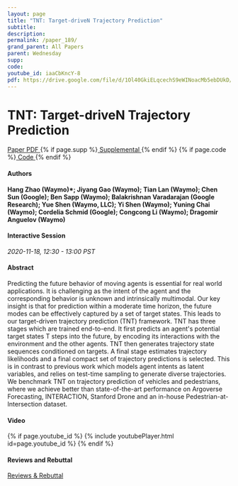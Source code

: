 ```yaml
---
layout: page
title: "TNT: Target-driveN Trajectory Prediction"
subtitle: 
description:
permalink: /paper_189/
grand_parent: All Papers
parent: Wednesday
supp: 
code: 
youtube_id: iaaCbKncY-8
pdf: https://drive.google.com/file/d/1Ol40GkiELqcechS9eWINoacMb5ebDUkD/view
---
```


# TNT: Target-driveN Trajectory Prediction

<a href="https://drive.google.com/file/d/1Ol40GkiELqcechS9eWINoacMb5ebDUkD/view" target="_blank" rel="noopener noreferrer" class="btn btn-blue"><i class="fa fa-file-text-o" aria-hidden="true"></i> Paper PDF </a> {% if page.supp %}<a href="" target="_blank" rel="noopener noreferrer" class="btn btn-green"><i class="fa fa-file-text-o" aria-hidden="true"></i> Supplemental </a>{% endif %} {% if page.code %}<a href="" target="_blank" rel="noopener noreferrer" class="btn"><i class="fa fa-github" aria-hidden="true"></i> Code </a>{% endif %} 

#### Authors
**Hang Zhao (Waymo)*; Jiyang Gao (Waymo); Tian Lan (Waymo); Chen Sun (Google); Ben Sapp (Waymo); Balakrishnan Varadarajan (Google Research); Yue Shen (Waymo, LLC); Yi Shen (Waymo); Yuning Chai (Waymo); Cordelia Schmid (Google); Congcong Li (Waymo); Dragomir Anguelov (Waymo)**

#### Interactive Session
*2020-11-18, 12:30 - 13:00 PST* 

#### Abstract
Predicting the future behavior of moving agents is essential for real world applications. It is challenging as the intent of the agent and the corresponding behavior is unknown and intrinsically multimodal. Our key insight is that for prediction within a moderate time horizon, the future modes can be effectively captured by a set of target states. This leads to our target-driven trajectory prediction (TNT) framework. TNT has three stages which are trained end-to-end. It
first predicts an agent's potential target states T steps into the future, by encoding its interactions with the environment and the other agents. TNT then generates trajectory state sequences conditioned on targets. A final stage estimates trajectory likelihoods and a final compact set of trajectory predictions is selected. This is in contrast to previous work which models agent intents as latent variables, and relies on test-time sampling to generate diverse trajectories. We benchmark TNT on trajectory prediction of vehicles and pedestrians, where we achieve better than state-of-the-art performance on Argoverse Forecasting, INTERACTION, Stanford Drone and an in-house Pedestrian-at-Intersection dataset.


#### Video
{% if page.youtube_id %}
{% include youtubePlayer.html id=page.youtube_id %}
{% endif %}

#### Reviews and Rebuttal
<a href="" target="_blank" rel="noopener noreferrer" class="btn btn-purple"><i class="fa fa-pencil-square-o" aria-hidden="true"></i> Reviews & Rebuttal </a>

